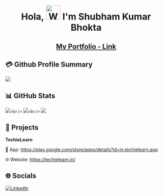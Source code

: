<h1 align="center"> Hola, <img src="https://raw.githubusercontent.com/nixin72/nixin72/master/wave.gif" alt="Waving hand animated gif" height="45" width="45" /> I'm Shubham Kumar Bhokta</h1>

<h2 align="center">
  <a href="https://shubham-bhokta.vercel.app/" style="display: inline-block;">My Portfolio - Link</a>

</h2>

## 💳 Github Profile Summary

![](https://github-profile-summary-cards.vercel.app/api/cards/profile-details?username=jnvshubham7&theme=vue)

## 📊 GitHub Stats

![](https://github-readme-stats.vercel.app/api?username=jnvshubham7&theme=vue&hide_border=false&include_all_commits=false&count_private=false)`<br/>`
![](https://github-readme-streak-stats.herokuapp.com/?user=jnvshubham7&theme=vue&hide_border=false)`<br/>`
![](https://github-readme-stats.vercel.app/api/top-langs/?username=jnvshubham7&theme=vue&hide_border=false&include_all_commits=false&count_private=false&layout=compact)

## 🚀 Projects

**TechieLearn**

📱 App: https://play.google.com/store/apps/details?id=in.techielearn.app

🌐 Website: https://techielearn.in/


## 🌐 Socials

[![LinkedIn](https://img.shields.io/badge/LinkedIn-0077B5?style=for-the-badge&logo=linkedin&logoColor=white)](https://linkedin.com/in/shubham-kumar-bhokta-97113116b)
